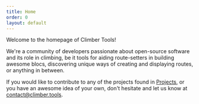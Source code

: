 ```yaml
---
title: Home
order: 0
layout: default
---
```


<div markdown="1" class="space-y-5 hyphenate">
Welcome to the homepage of Climber Tools!

We're a community of developers passionate about open-source software and its role in climbing, be it tools for aiding route-setters in building awesome blocs, discovering unique ways of creating and displaying routes, or anything in between.

If you would like to contribute to any of the projects found in [Projects](/projects), or you have an awesome idea of your own, don't hesitate and let us know at [contact@climber.tools](mailto:contact@climber.tools).
</div>
